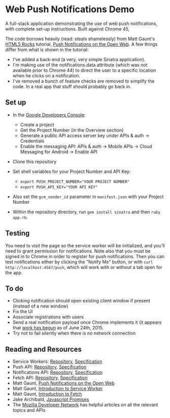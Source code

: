 # Web Push Notifications Demo

A full-stack application demonstrating the use of web push notifications, with complete set-up instructions. Built against Chrome 45,

The code borrows heavily (read: steals shamelessly) from Matt Gaunt's [HTML5 Rocks](http://www.html5rocks.com/) tutorial, [Push Notifications on the Open Web](http://updates.html5rocks.com/2015/03/push-notificatons-on-the-open-web). A few things differ from what is shown in the tutorial:

- I've added a back-end (a very, very simple Sinatra application).
- I'm making use of the notifications.data attribute (which was not available prior to Chrome 44) to direct the user to a specific location when he clicks on a notification.
- I've removed a bunch of feature checks are removed to simplify the code. In a real app that stuff should probably go back in.

## Set up

- In the [Google Developers Console](https://console.developers.google.com):
  - Create a project
  - Get the Project Number (in the Overview section)
  - Generate a public API access server key under APIs & auth -> Credentials
  - Enable the messaging API: APIs & auth -> Mobile APIs -> Cloud Messaging for Android -> Enable API

- Clone this repository

- Set shell variables for your Project Number and API Key:
  - `export PUSH_PROJECT_NUMBER="YOUR PROJECT NUMBER"`
  - `export PUSH_API_KEY="YOUR API KEY"`

- Also set the `gcm_sender_id` parameter in `manifest.json` with your Project Number

- Within the repository directory, run `gem install sinatra` and then `ruby app.rb`.

## Testing

You need to visit the page so the service worker will be initialized, and you'll need to grant permission for notifications. Note also that you must be signed in to Chrome in order to register for push notifications. Then you can test notifications either by clicking the "Notify Me" button, or with `curl http://localhost:4567/push`, which will work with or without a tab open for the app.

## To do

- Clicking notification should open existing client window if present (instead of a new window)
- Fix the UI
- Associate registrations with users
- Send a real notification payload once Chrome implements it (it appears that [work has begun](https://code.google.com/p/chromium/issues/detail?id=486040) as of June 24th, 2015.
- Try not to fail silently when there is no network connection

## Reading and Resources

- Service Workers: [Repository](https://github.com/slightlyoff/ServiceWorker), [Specification](https://slightlyoff.github.io/ServiceWorker/spec/service_worker/index.html)
- Push API: [Repository](https://github.com/w3c/push-api), [Specification](http://w3c.github.io/push-api/)
- Notifications API: [Repository](https://github.com/whatwg/notifications), [Specification](https://notifications.spec.whatwg.org/)
- Fetch API: [Repository](https://github.com/whatwg/fetch), [Specification](https://fetch.spec.whatwg.org/)
- Matt Gaunt, [Push Notifications on the Open Web](http://updates.html5rocks.com/2015/03/push-notificatons-on-the-open-web)
- Matt Gaunt, [Introduction to Service Worker](http://www.html5rocks.com/en/tutorials/service-worker/introduction/)
- Matt Gaunt, [Introduction to Fetch](http://updates.html5rocks.com/2015/03/introduction-to-fetch)
- Jake Archibald, [Javascript Promises](http://www.html5rocks.com/en/tutorials/es6/promises/)
- The [Mozilla Developer Network](https://developer.mozilla.org/en-US/) has helpful articles on all the relevant topics and APIs